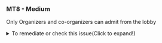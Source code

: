 ### MT8 - Medium

Only Organizers and co-organizers can admit from the lobby


<details>  
  <summary>To remediate or check this issue(Click to expand!)</summary>

- Configure meeting settings in Teams
- **Teams Admin Center** → **Meetings** → **Meeting Policies** → **Choose Policy** -> **Meeting join & lobby** → Set _"Who can admit from the lobby"_ to **"Organizers and co-organizers"**.
</details>

